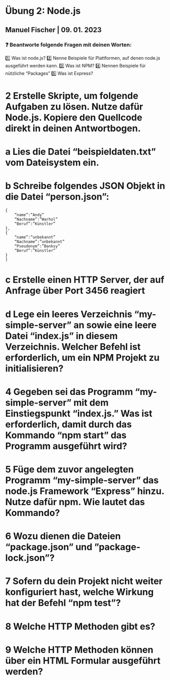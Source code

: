# Übung 2: Node.js

## Manuel Fischer | 09. 01. 2023

### :question: Beantworte folgende Fragen mit deinen Worten:

:one: Was ist node.js?
:two: Nenne Beispiele für Plattformen, auf denen node.js ausgeführt werden kann.
:three: Was ist NPM?
:four: Nennen Beispiele für nützliche “Packages”
:five: Was ist Express?

# 2 Erstelle Skripte, um folgende Aufgaben zu lösen. Nutze dafür Node.js. Kopiere den Quellcode direkt in deinen Antwortbogen.

# a Lies die Datei “beispieldaten.txt” vom Dateisystem ein.

# b Schreibe folgendes JSON Objekt in die Datei “person.json”:

```[
{
    “name”:”Andy”
    “Nachname”:”Warhol”
    “Beruf”:”Künstler”
},
{
    “name”:”unbekannt”
    “Nachname”:”unbekannt”
    “Pseudonym”:”Banksy”
    “Beruf”:”Künstler”
}
]
```

# c Erstelle einen HTTP Server, der auf Anfrage über Port 3456 reagiert

# d Lege ein leeres Verzeichnis “my-simple-server” an sowie eine leere Datei “index.js” in diesem Verzeichnis. Welcher Befehl ist erforderlich, um ein NPM Projekt zu initialisieren?

# 4 Gegeben sei das Programm “my-simple-server” mit dem Einstiegspunkt “index.js.” Was ist erforderlich, damit durch das Kommando “npm start” das Programm ausgeführt wird?

# 5 Füge dem zuvor angelegten Programm “my-simple-server” das node.js Framework “Express” hinzu. Nutze dafür npm. Wie lautet das Kommando?

# 6 Wozu dienen die Dateien “package.json” und ”package-lock.json”?

# 7 Sofern du dein Projekt nicht weiter konfiguriert hast, welche Wirkung hat der Befehl “npm test”?

# 8 Welche HTTP Methoden gibt es?

# 9 Welche HTTP Methoden können über ein HTML Formular ausgeführt werden?
